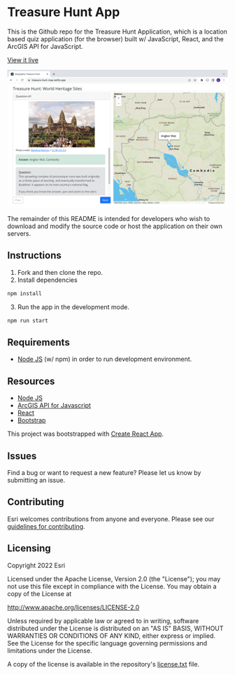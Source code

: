 # Treasure Hunt App

This is the Github repo for the Treasure Hunt Application, which is a location based quiz application (for the browser) built w/ JavaScript, React, and the ArcGIS API for JavaScript.

[View it live](https://esri.github.io/treasure-hunt-app/)

![App](./public/th-screensave.png?raw=true)

The remainder of this README is intended for developers who wish to download and modify the source code or host the application on their own servers.

## Instructions

1. Fork and then clone the repo. 
2. Install dependencies

```bash
npm install
```

3. Run the app in the development mode.

```bash
npm run start
```

## Requirements

* [Node JS](https://nodejs.org/) (w/ npm) in order to run development environment.

## Resources

* [Node JS](https://nodejs.org/)
* [ArcGIS API for Javascript](https://developers.arcgis.com/javascript/)
* [React](https://reactjs.org/)
* [Bootstrap](https://getbootstrap.com/)

This project was bootstrapped with [Create React App](https://github.com/facebook/create-react-app).

## Issues

Find a bug or want to request a new feature?  Please let us know by submitting an issue.

## Contributing

Esri welcomes contributions from anyone and everyone. Please see our [guidelines for contributing](https://github.com/esri/contributing).

## Licensing

Copyright 2022 Esri

Licensed under the Apache License, Version 2.0 (the "License");
you may not use this file except in compliance with the License.
You may obtain a copy of the License at

   http://www.apache.org/licenses/LICENSE-2.0

Unless required by applicable law or agreed to in writing, software
distributed under the License is distributed on an "AS IS" BASIS,
WITHOUT WARRANTIES OR CONDITIONS OF ANY KIND, either express or implied.
See the License for the specific language governing permissions and
limitations under the License.

A copy of the license is available in the repository's [license.txt](./license.txt?raw=true) file.
